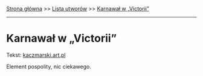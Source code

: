 [Strona główna](../index.md) >> [Lista utworów](../list.md) >> [Karnawał w „Victorii”](198.md)

---

# Karnawał w „Victorii”

Tekst: [kaczmarski.art.pl](https://www.kaczmarski.art.pl/tworczosc/wiersze/karnawal-w-victorii/)

Element pospolity, nic ciekawego.